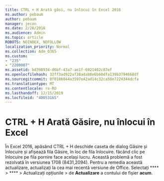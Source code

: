 ```yaml
---
title: CTRL + H Arată găsi, nu înlocui în Excel 2016
ms.author: pebaum
author: pebaum
manager: jecon
ms.date: 2/26/2018
ms.audience: Admin
ms.topic: article
ROBOTS: NOINDEX, NOFOLLOW
localization_priority: Normal
ms.collection: Adm_O365
ms.custom:
- "235"
- "2200007"
ms.assetid: bd398934-d6bf-43a7-ae1f-6921402c07ef
ms.openlocfilehash: 32ff3ad922af38adab8e6b60dfa139b3794668df
ms.sourcegitcommit: 0f0186044a3597e42ad14c32ca58e7224344dcfa
ms.translationtype: MT
ms.contentlocale: ro-RO
ms.lasthandoff: 12/15/2019
ms.locfileid: "40053165"
---
```

# <a name="ctrlh-shows-find-not-replace-in-excel"></a>CTRL + H Arată Găsire, nu înlocui în Excel

În Excel 2016, apăsând CTRL + H deschide caseta de dialog Găsire și înlocuire și afișează fila Găsire, în loc de fila înlocuire. făcând clic pe înlocuire pe fila pornire face același lucru. Această problemă a fost rezolvată în versiunea 1708 (8431,2094). Pentru a remedia această actualizare, actualizați la cea mai recentă versiune de Office. Selectați **** \> **** \> Actualizați opțiunile \> de **Actualizare** a contului de fișier **acum**.
  